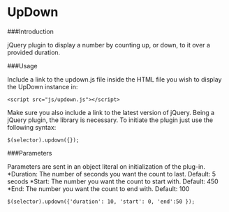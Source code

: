 UpDown
======

###Introduction

jQuery plugin to display a number by counting up, or down, to it over a provided duration.

###Usage

Include a link to the updown.js file inside the HTML file you wish to display the UpDown instance in:
  
```
<script src="js/updown.js"></script>
```
Make sure you also include a link to the latest version of jQuery.  Being a jQuery plugin, the library is necessary.  To initiate
the plugin just use the following syntax:

```
$(selector).updown({});
```

###Parameters

Parameters are sent in an object literal on initialization of the plug-in.  
*Duration: The number of seconds you want the count to last.
Default: 5 secods
*Start: The number you want the count to start with.
Default: 450
*End: The number you want the count to end with.
Default: 100

```
$(selector).updown({'duration': 10, 'start': 0, 'end':50 });
```
